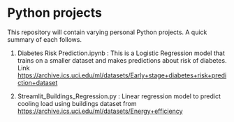 # Python projects

This repository will contain varying personal Python projects. A quick summary of each follows.

1) Diabetes Risk Prediction.ipynb : 
This is a Logistic Regression model that trains on a smaller dataset and makes predictions about risk of diabetes. Link https://archive.ics.uci.edu/ml/datasets/Early+stage+diabetes+risk+prediction+dataset

2) Streamlit_Buildings_Regression.py : 
Linear regression model to predict cooling load using buildings dataset from https://archive.ics.uci.edu/ml/datasets/Energy+efficiency
